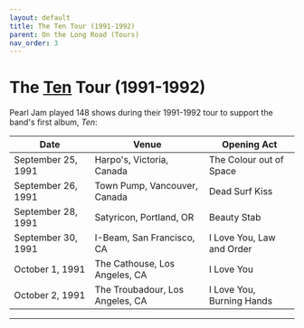 ```yaml
---
layout: default
title: The Ten Tour (1991-1992)
parent: On the Long Road (Tours)
nav_order: 3
---
```


# The [Ten](https://pearljamopedia.ml/docs/Albums/Studio/Ten) Tour (1991-1992)

Pearl Jam played 148 shows during their 1991-1992 tour to support the band's first album, *Ten*:

| Date | Venue | Opening Act |
| ---- | ----- | ----------- |
| September 25, 1991 | Harpo's, Victoria, Canada | The Colour out of Space
| September 26, 1991 | Town Pump, Vancouver, Canada | Dead Surf Kiss
| September 28, 1991 | Satyricon, Portland, OR | Beauty Stab
| September 30, 1991 | I-Beam, San Francisco, CA | I Love You, Law and Order
| October 1, 1991 | The Cathouse, Los Angeles, CA | I Love You
| October 2, 1991 | The Troubadour, Los Angeles, CA | I Love You, Burning Hands

---------------------------------------------------------------------------------

